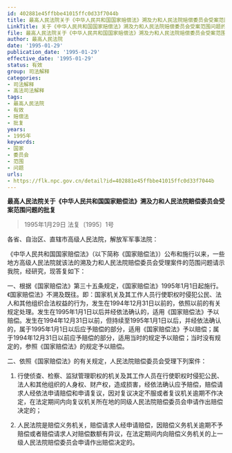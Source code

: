 ```yaml
---
id: 402881e45ffbbe41015ffc0d33f7044b
title: 最高人民法院关于《中华人民共和国国家赔偿法》溯及力和人民法院赔偿委员会受案范围问题的批复
LinkTitle: 关于《中华人民共和国国家赔偿法》溯及力和人民法院赔偿委员会受案范围问题的批复（1995）
file: 最高人民法院关于《中华人民共和国国家赔偿法》溯及力和人民法院赔偿委员会受案范围问题的批复_19950129_402881e45ffbbe41015ffc0d33f7044b.docx
author: 最高人民法院
date: '1995-01-29'
publication_date: '1995-01-29'
effective_date: '1995-01-29'
status: 有效
group: 司法解释
categories:
- 司法解释
- 高法司法解释
tags:
- 最高人民法院
- 有效
- 赔偿法
- 批复
years:
- 1995年
keywords:
- 国家
- 委员会
- 范围
- 问题
urls:
- https://flk.npc.gov.cn/detail?id=402881e45ffbbe41015ffc0d33f7044b
---
```


**最高人民法院关于《中华人民共和国国家赔偿法》溯及力和人民法院赔偿委员会受案范围问题的批复**

> 1995年1月29日 法复〔1995〕1号

各省、自治区、直辖市高级人民法院，解放军军事法院：

《中华人民共和国国家赔偿法》（以下简称《国家赔偿法》）公布和施行以来，一些地方高级人民法院就该法的溯及力和人民法院赔偿委员会受理案件的范围问题请示我院，经研究，现答复如下：

一、根据《国家赔偿法》第三十五条规定，《国家赔偿法》1995年1月1日起施行。《国家赔偿法》不溯及既往。即：国家机关及其工作人员行使职权时侵犯公民、法人和其他组织合法权益的行为，发生在1994年12月31日以前的，依照以前的有关规定处理。发生在1995年1月1日以后并经依法确认的，适用《国家赔偿法》予以赔偿。发生在1994年12月31日以前，但持续至1995年1月1日以后，并经依法确认的，属于1995年1月1日以后应予赔偿的部分，适用《国家赔偿法》予以赔偿；属于1994年12月31日以前应予赔偿的部分，适用当时的规定予以赔偿；当时没有规定的，参照《国家赔偿法》的规定予以赔偿。

二、依照《国家赔偿法》的有关规定，人民法院赔偿委员会受理下列案件：

1. 行使侦查、检察、监狱管理职权的机关及其工作人员在行使职权时侵犯公民、法人和其他组织的人身权、财产权，造成损害，经依法确认应予赔偿，赔偿请求人经依法申请赔偿和申请复议，因对复议决定不服或者复议机关逾期不作决定，在法定期间内向复议机关所在地的同级人民法院赔偿委员会申请作出赔偿决定的；

2. 人民法院是赔偿义务机关，赔偿请求人经申请赔偿，因赔偿义务机关逾期不予赔偿或者赔偿请求人对赔偿数额有异议，在法定期间内向赔偿义务机关的上一级人民法院赔偿委员会申请作出赔偿决定的。
